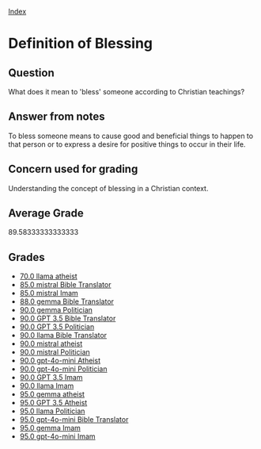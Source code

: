 
[Index](../../index.md)
# Definition of Blessing
## Question
What does it mean to 'bless' someone according to Christian teachings?

## Answer from notes
To bless someone means to cause good and beneficial things to happen to that person or to express a desire for positive things to occur in their life.

## Concern used for grading
Understanding the concept of blessing in a Christian context.

## Average Grade
89.58333333333333

## Grades
 * [70.0 llama atheist](../answers/llama_atheist/Definition_of_Blessing.md)
 * [85.0 mistral Bible Translator](../answers/mistral_Bible_Translator/Definition_of_Blessing.md)
 * [85.0 mistral Imam](../answers/mistral_Imam/Definition_of_Blessing.md)
 * [88.0 gemma Bible Translator](../answers/gemma_Bible_Translator/Definition_of_Blessing.md)
 * [90.0 gemma Politician](../answers/gemma_Politician/Definition_of_Blessing.md)
 * [90.0 GPT 3.5 Bible Translator](../answers/GPT_3.5_Bible_Translator/Definition_of_Blessing.md)
 * [90.0 GPT 3.5 Politician](../answers/GPT_3.5_Politician/Definition_of_Blessing.md)
 * [90.0 llama Bible Translator](../answers/llama_Bible_Translator/Definition_of_Blessing.md)
 * [90.0 mistral atheist](../answers/mistral_atheist/Definition_of_Blessing.md)
 * [90.0 mistral Politician](../answers/mistral_Politician/Definition_of_Blessing.md)
 * [90.0 gpt-4o-mini Atheist](../answers/gpt-4o-mini_Atheist/Definition_of_Blessing.md)
 * [90.0 gpt-4o-mini Politician](../answers/gpt-4o-mini_Politician/Definition_of_Blessing.md)
 * [90.0 GPT 3.5 Imam](../answers/GPT_3.5_Imam/Definition_of_Blessing.md)
 * [90.0 llama Imam](../answers/llama_Imam/Definition_of_Blessing.md)
 * [95.0 gemma atheist](../answers/gemma_atheist/Definition_of_Blessing.md)
 * [95.0 GPT 3.5 Atheist](../answers/GPT_3.5_Atheist/Definition_of_Blessing.md)
 * [95.0 llama Politician](../answers/llama_Politician/Definition_of_Blessing.md)
 * [95.0 gpt-4o-mini Bible Translator](../answers/gpt-4o-mini_Bible_Translator/Definition_of_Blessing.md)
 * [95.0 gemma Imam](../answers/gemma_Imam/Definition_of_Blessing.md)
 * [95.0 gpt-4o-mini Imam](../answers/gpt-4o-mini_Imam/Definition_of_Blessing.md)
